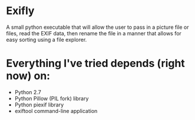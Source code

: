 # Exifly

A small python executable that will allow the user to pass in a picture file or files, read the EXIF data, then rename the file in a manner that allows for easy sorting using a file explorer.

# Everything I've tried depends (right now) on:

* Python 2.7
* Python Pillow (PIL fork) library
* Python piexif library
* exiftool command-line application
